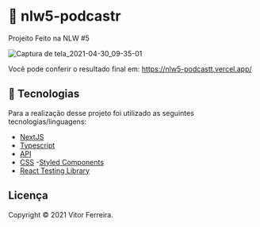 

# 🍿 nlw5-podcastr
Projeito Feito na NLW #5

![Captura de tela_2021-04-30_09-35-01](https://user-images.githubusercontent.com/47065330/116696096-d1cd9880-a997-11eb-8abc-f96b8529fdc0.png)


Você pode conferir o resultado final em: https://nlw5-podcastt.vercel.app/



## 📝 Tecnologias 
Para a realização desse projeto foi utilizado as seguintes tecnologias/linguagens: 
- [NextJS](https://pt-br.reactjs.org) 
- [Typescript]()
- [API](https://developers.themoviedb.org/3)
- [CSS]() 
 -[Styled Components]()
- [React Testing Library]()





## Licença
Copyright © 2021 Vitor Ferreira.


